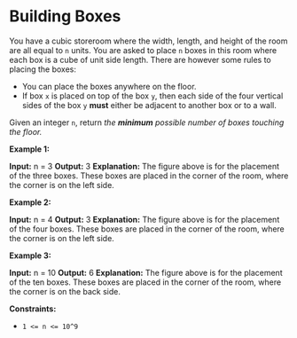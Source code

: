 # Building Boxes

You have a cubic storeroom where the width, length, and height of the room are all equal to `n` units. You are asked to place `n` boxes in this room where each box is a cube of unit side length. There are however some rules to placing the boxes:

* You can place the boxes anywhere on the floor.
* If box `x` is placed on top of the box `y`, then each side of the four vertical sides of the box `y` **must** either be adjacent to another box or to a wall.

Given an integer `n`, return _the **minimum** possible number of boxes touching the floor._

**Example 1:**

**Input:** n = 3
**Output:** 3
**Explanation:** The figure above is for the placement of the three boxes.
These boxes are placed in the corner of the room, where the corner is on the left side.

**Example 2:**

**Input:** n = 4
**Output:** 3
**Explanation:** The figure above is for the placement of the four boxes.
These boxes are placed in the corner of the room, where the corner is on the left side.

**Example 3:**

**Input:** n = 10
**Output:** 6
**Explanation:** The figure above is for the placement of the ten boxes.
These boxes are placed in the corner of the room, where the corner is on the back side.

**Constraints:**

* `1 <= n <= 10^9`
